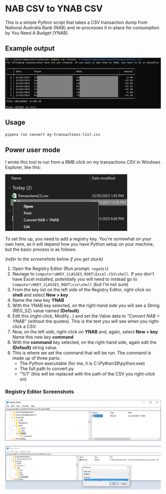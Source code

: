 # NAB CSV to YNAB CSV

This is a simple Python script that takes a CSV transaction dump from National Australia Bank (NAB)
and re-processes it in-place for consumption by You Need A Budget (YNAB).

## Example output
![nab2ynab terminal output, showing uncleared transactions](assets/example-output.png)

## Usage

```sh
pipenv run convert my-transactions-list.csv
```

## Power user mode

I wrote this tool to run from a RMB click on my transactions CSV in Windows Explorer, like this:

![Windows Explorer CSV context menu](assets/explorer-context-menu.png)

To set this up, you need to add a registry key. You're somewhat on your own here, as it will depend
how you have Python setup on your machine, but the basic process is as follows.

_(refer to the screenshots below if you get stuck)_

1. Open the Registry Editor (Run prompt: `regedit`)
2. Naviage to `Computer\HKEY_CLASSES_ROOT\Excel.CSV\shell`.
   If you don't have Excel installed, potentially you will need to instead
   go to `Computer\HKEY_CLASSES_ROOT\csv\shell` (but I'm not sure)
3. From the key list on the left side of the Registry Editor, right-click on **shell** and select **New > key**
5. Name the new key **YNAB**
6. With the YNAB key selected, on the right-hand side you will see a String (REG_SZ) value named **(Default)**.
7. Edit this (right-click, Modify...) and set the Value data to _"Convert NAB > YNAB"_ (without the quotes).
   This is the text you will see when you right-click a CSV.
10. Now, on the left side, right-click on **YNAB** and, again, select **New > key**. Name this new key **command**
11. With the **command** key selected, on the right-hand side, again edit the **(Default)** string value.
12. This is where we set the command that will be run. The command is made up of three parts:
    - The Python executable (for me, it is C:\Python39\python.exe)
    - The full path to convert.py
    - "%1" (this will be replaced with the path of the CSV you right-click on)

### Registry Editor Screenshots

![Windows Registry Editor showing \Computer\HKEY_CLASSES_ROOT\Excel.CSV\shell\YNAB](assets/regedit-ynab.png)

![Windows Registry Editor showing \Computer\HKEY_CLASSES_ROOT\Excel.CSV\shell\YNAB\command](assets/regedit-ynab-command.png)

